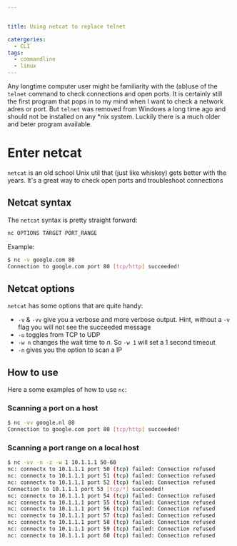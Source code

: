 ```yaml
---


title: Using netcat to replace telnet

catergories:
  - CLI
tags:
  - commandline
  - linux
---
```

Any longtime computer user might be familiarity with the (ab)use of the `telnet` command to check connections and open ports. It is certainly still the first program that pops in to my mind when I want to check a network adres or port. But `telnet` was removed from Windows a long time ago and should not be installed on any \*nix system. Luckily there is a much older and beter program available.

# Enter netcat
`netcat` is an old school Unix util that (just like whiskey) gets better with the years. It's a great way to check open ports and troubleshoot connections

## Netcat syntax
The `netcat` syntax is pretty straight forward:
```bash
nc OPTIONS TARGET PORT_RANGE 
```

Example:
```bash
$ nc -v google.com 80 
Connection to google.com port 80 [tcp/http] succeeded!
```

## Netcat options
`netcat` has some options that are quite handy:
- `-v` & `-vv` give you a verbose and more verbose output. Hint, without a `-v` flag you will not see the succeeded message
- `-u` toggles from TCP to UDP
- `-w n` changes the wait time to *n*. So `-w 1` will set a 1 second timeout
- `-n` gives you the option to scan a IP

## How to use
Here a some examples of how to use `nc`:
### Scanning a port on a host
```bash
$ nc -vv google.nl 80
Connection to google.com port 80 [tcp/http] succeeded!
```

### Scanning a port range on a local host
```bash
$ nc -vv -n -z -w 1 10.1.1.1 50-60
nc: connectx to 10.1.1.1 port 50 (tcp) failed: Connection refused
nc: connectx to 10.1.1.1 port 51 (tcp) failed: Connection refused
nc: connectx to 10.1.1.1 port 52 (tcp) failed: Connection refused
Connection to 10.1.1.1 port 53 [tcp/*] succeeded!
nc: connectx to 10.1.1.1 port 54 (tcp) failed: Connection refused
nc: connectx to 10.1.1.1 port 55 (tcp) failed: Connection refused
nc: connectx to 10.1.1.1 port 56 (tcp) failed: Connection refused
nc: connectx to 10.1.1.1 port 57 (tcp) failed: Connection refused
nc: connectx to 10.1.1.1 port 58 (tcp) failed: Connection refused
nc: connectx to 10.1.1.1 port 59 (tcp) failed: Connection refused
nc: connectx to 10.1.1.1 port 60 (tcp) failed: Connection refused
```
